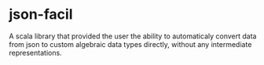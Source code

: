# json-facil
A scala library that provided the user the ability to automaticaly convert data from json to custom algebraic data types directly, without any intermediate representations. 
